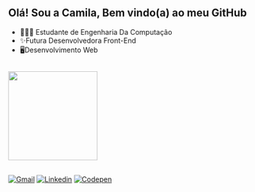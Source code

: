 ## Olá! Sou a Camila, Bem vindo(a) ao meu GitHub
<ul>
    <li> 👩🏻‍💻 Estudante de Engenharia Da Computação  </li>
    <li>✨Futura Desenvolvedora Front-End</li>
    <li>🖥️Desenvolvimento Web</li>
</ul>

##
<div>
    <img height="180em" src="https://github-readme-stats.vercel.app/api/top-langs/?username=CamilaPrado27&layout=compact&langs_count=8&theme=radical"/>
  </div>
  
##
<div>
    <a href="mailto: pradocamila07m@gmail.com"><img src="https://img.shields.io/badge/Gmail-FF0000?style=flat&logo=Gmail&logoColor=white" alt="Gmail" /></a>
    <a href="https://www.linkedin.com/in/camilaprado07/" target="_blank"><img src="https://img.shields.io/badge/LinkedIn-00008B?style=flat&logo=linkedin&labelColor=00008B" alt="Linkedin" /></a>
    <a href="https://codepen.io/camilaprado27/" target="_blank"><img src="https://img.shields.io/badge/-Codepen-black?style=flat&logo=Codepen&logoColor=white" alt="Codepen" /></a>
  </div>


  

